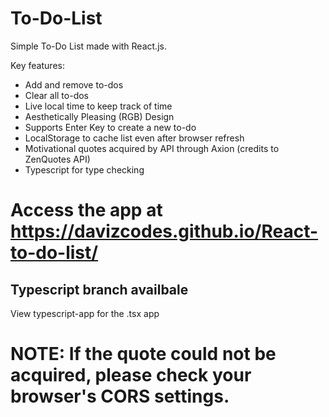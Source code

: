 # To-Do-List

Simple To-Do List made with React.js.

Key features:
- Add and remove to-dos
- Clear all to-dos
- Live local time to keep track of time
- Aesthetically Pleasing (RGB) Design
- Supports Enter Key to create a new to-do
- LocalStorage to cache list even after browser refresh
- Motivational quotes acquired by API through Axion (credits to ZenQuotes API)
- Typescript for type checking


# Access the app at https://davizcodes.github.io/React-to-do-list/
## Typescript branch availbale
View typescript-app for the .tsx app

# NOTE: If the quote could not be acquired, please check your browser's CORS settings.
